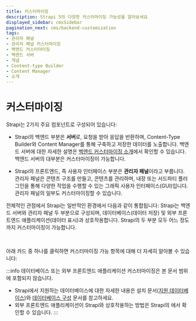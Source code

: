 ```yaml
---
title: 커스터마이징
description: Strapi 5의 다양한 커스터마이징 가능성을 알아보세요
displayed_sidebar: cmsSidebar
pagination_next: cms/backend-customization
tags:
- 관리자 패널
- 관리자 패널 커스터마이징
- 백엔드 커스터마이징
- 백엔드 서버
- 개념
- Content-type Builder
- Content Manager
- 소개
---
```


# 커스터마이징

Strapi는 2가지 주요 컴포넌트로 구성되어 있습니다:

- Strapi의 백엔드 부분은 **서버**로, 요청을 받아 응답을 반환하며, Content-Type Builder와 Content Manager를 통해 구축하고 저장한 데이터를 노출합니다. 백엔드 서버에 대한 자세한 설명은 [백엔드 커스터마이징 소개](/cms/backend-customization)에서 확인할 수 있습니다. 백엔드 서버의 대부분은 커스터마이징이 가능합니다.

- Strapi의 프론트엔드, 즉 사용자 인터페이스 부분은 **관리자 패널**이라고 부릅니다. 관리자 패널은 콘텐츠 구조를 만들고, 콘텐츠를 관리하며, 내장 또는 서드파티 플러그인을 통해 다양한 작업을 수행할 수 있는 그래픽 사용자 인터페이스(GUI)입니다. 관리자 패널의 일부도 커스터마이징할 수 있습니다.

전체적인 관점에서 Strapi는 일반적인 환경에서 다음과 같이 통합됩니다: Strapi는 백엔드 서버와 관리자 패널 두 부분으로 구성되며, 데이터베이스(데이터 저장) 및 외부 프론트엔드 애플리케이션(데이터 표시)과 상호작용합니다. Strapi의 두 부분 모두 어느 정도까지 커스터마이징이 가능합니다.

<MermaidWithFallback
    chartFile="/diagrams/customization.mmd"
    fallbackImage="/img/assets/diagrams/customization.png"
    fallbackImageDark="/img/assets/diagrams/customization_DARK.png"
    alt="커스터마이징 다이어그램"
/>

<br />

아래 카드 중 하나를 클릭하면 커스터마이징 가능 항목에 대해 더 자세히 알아볼 수 있습니다:

<CustomDocCardsWrapper>
<CustomDocCard emoji="" title="백엔드 커스터마이징" description="백엔드 서버(라우트, 정책, 미들웨어, 컨트롤러, 서비스, 모델 등) 커스터마이징." link="/cms/backend-customization" />
<CustomDocCard emoji="" title="관리자 패널 커스터마이징" description="관리자 패널(로고, 테마, 메뉴, 번역 등) 커스터마이징." link="/cms/admin-panel-customization" />
</CustomDocCardsWrapper>

:::info
데이터베이스 또는 외부 프론트엔드 애플리케이션 커스터마이징은 본 문서 범위에 포함되지 않습니다.
- Strapi에서 지원하는 데이터베이스에 대한 자세한 내용은 설치 문서([지원 데이터베이스](/cms/installation/cli#preparing-the-installation))와 [데이터베이스 구성](/cms/configurations/database) 문서를 참고하세요.
- 외부 프론트엔드 애플리케이션이 Strapi와 상호작용하는 방법은 Strapi의 <ExternalLink to="https://strapi.io/integrations" text="통합 페이지"/>에서 확인할 수 있습니다.
:::
